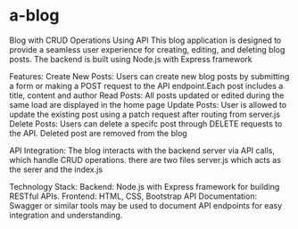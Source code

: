 # a-blog

Blog with CRUD Operations Using API
This blog application is designed to provide a seamless user experience for creating, editing, and deleting blog posts. The backend is built using Node.js with Express framework

Features: 
Create New Posts:
Users can create new blog posts by submitting a form or making a POST request to the API endpoint.Each post includes a title, content and author
Read Posts:
All posts updated or edited during the same load are displayed in the home page 
Update Posts:
User is allowed to update the existing post using a patch request after routing from server.js
Delete Posts:
Users can delete a specifc post through DELETE requests to the API. Deleted post are removed from the blog 

API Integration:
The blog interacts with the backend server via API calls, which handle CRUD operations.
there are two files server.js which acts as the serer and the index.js

Technology Stack:
Backend: Node.js with Express framework for building RESTful APIs.
Frontend: HTML, CSS, Bootstrap
API Documentation: Swagger or similar tools may be used to document API endpoints for easy integration and understanding.
